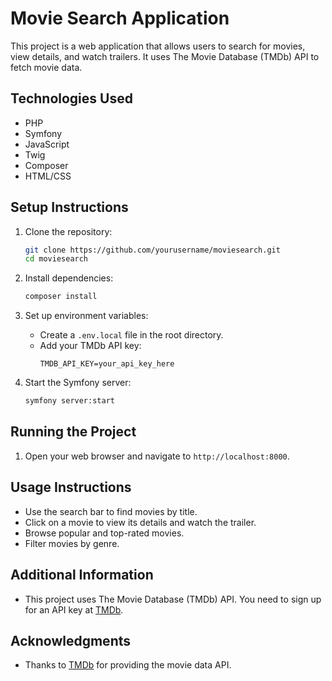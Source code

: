# Movie Search Application

This project is a web application that allows users to search for movies, view details, and watch trailers. It uses The Movie Database (TMDb) API to fetch movie data.

## Technologies Used

- PHP
- Symfony
- JavaScript
- Twig
- Composer
- HTML/CSS

## Setup Instructions

1. Clone the repository:
    ```bash
    git clone https://github.com/yourusername/moviesearch.git
    cd moviesearch
    ```

2. Install dependencies:
    ```bash
    composer install
    ```

3. Set up environment variables:
    - Create a `.env.local` file in the root directory.
    - Add your TMDb API key:
        ```env
        TMDB_API_KEY=your_api_key_here
        ```

4. Start the Symfony server:
    ```bash
    symfony server:start
    ```

## Running the Project

1. Open your web browser and navigate to `http://localhost:8000`.

## Usage Instructions

- Use the search bar to find movies by title.
- Click on a movie to view its details and watch the trailer.
- Browse popular and top-rated movies.
- Filter movies by genre.

## Additional Information

- This project uses The Movie Database (TMDb) API. You need to sign up for an API key at [TMDb](https://www.themoviedb.org/documentation/api).

## Acknowledgments

- Thanks to [TMDb](https://www.themoviedb.org/) for providing the movie data API.